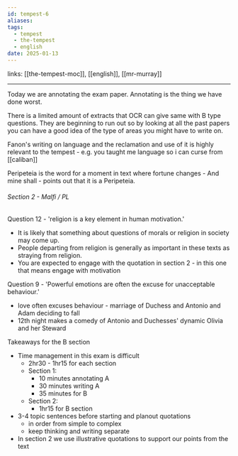 ```yaml
---
id: tempest-6
aliases: 
tags:
  - tempest
  - the-tempest
  - english
date: 2025-01-13
---
```

links: [[the-tempest-moc]], [[english]], [[mr-murray]]

***

Today we are annotating the exam paper. Annotating is the thing we have done worst.

There is a limited amount of extracts that OCR can give same with B type questions. They are beginning to run out so by looking at all the past papers you can have a good idea of the type of areas you might have to write on. 

Fanon's writing on language and the reclamation and use of it is highly relevant to the tempest - e.g. you taught me language so i can curse from [[caliban]]

Peripeteia is the word for a moment in text where fortune changes - And mine shall - points out that it is a Peripeteia.

###### Section 2 - Malfi / PL

Question 12 - 'religion is a key element in human motivation.'
- It is likely that something about questions of morals or religion in society may come up.
- People departing from religion is generally as important in these texts as straying from religion.
- You are expected to engage with the quotation in section 2 - in this one that means engage with motivation 

Question 9 - 'Powerful emotions are often the excuse for unacceptable behaviour.'
- love often excuses behaviour - marriage of Duchess and Antonio and Adam deciding to fall
- 12th night makes a comedy of Antonio and Duchesses' dynamic Olivia and her Steward

Takeaways for the B section 
- Time management in this exam is difficult
    - 2hr30 - 1hr15 for each section
    - Section 1:
        - 10 minutes annotating A 
        - 30 minutes writing A
        - 35 minutes for B
    - Section 2:
        - 1hr15 for B section
- 3-4 topic sentences before starting and planout quotations 
    - in order from simple to complex 
    - keep thinking and writing separate
- In section 2 we use illustrative quotations to support our points from the text








